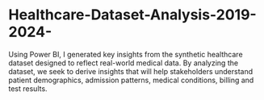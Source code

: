 # Healthcare-Dataset-Analysis-2019-2024-
Using Power BI, I generated key insights from the synthetic healthcare dataset designed to reflect real-world medical data. By analyzing the dataset, we seek to derive insights that will help stakeholders understand patient demographics, admission patterns, medical conditions, billing and test results.
